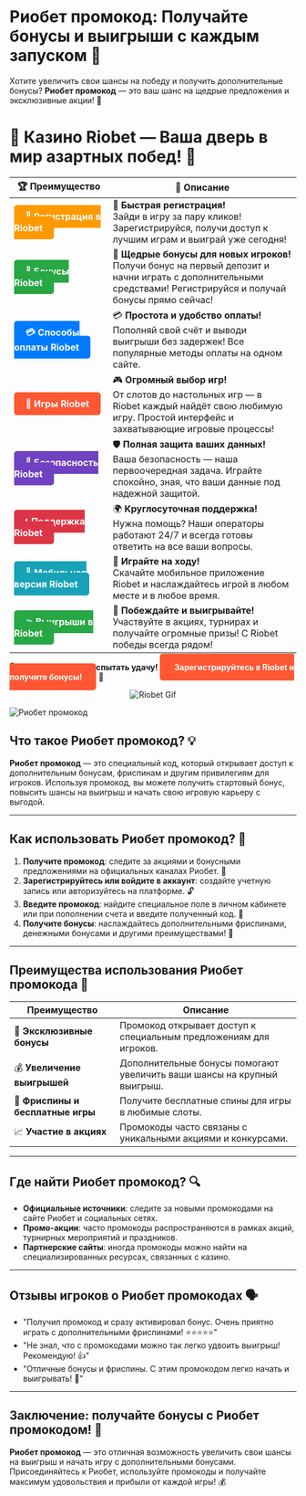 # **Риобет промокод: Получайте бонусы и выигрыши с каждым запуском 🎁**

Хотите увеличить свои шансы на победу и получить дополнительные бонусы? **Риобет промокод** — это ваш шанс на щедрые предложения и эксклюзивные акции! 🌟

# 🎲 **Казино Riobet — Ваша дверь в мир азартных побед!** 🎰

| 🏆 **Преимущество** | 🌟 **Описание** |
|--------------------|-----------------|
| <a href="https://brandplay.link/7xBLTPyj" style="background-color: #ff9900; color: white; padding: 10px 20px; border-radius: 5px; text-decoration: none; font-weight: bold;">🎉 Регистрация в Riobet</a> | 🚀 **Быстрая регистрация!** <br> Зайди в игру за пару кликов! Зарегистрируйся, получи доступ к лучшим играм и выиграй уже сегодня! |
| <a href="https://brandplay.link/7xBLTPyj" style="background-color: #28a745; color: white; padding: 10px 20px; border-radius: 5px; text-decoration: none; font-weight: bold;">🎁 Бонусы Riobet</a> | 🎉 **Щедрые бонусы для новых игроков!** <br> Получи бонус на первый депозит и начни играть с дополнительными средствами! Регистрируйся и получай бонусы прямо сейчас! |
| <a href="https://brandplay.link/7xBLTPyj" style="background-color: #007bff; color: white; padding: 10px 20px; border-radius: 5px; text-decoration: none; font-weight: bold;">💳 Способы оплаты Riobet</a> | 💳 **Простота и удобство оплаты!** <br> Пополняй свой счёт и выводи выигрыши без задержек! Все популярные методы оплаты на одном сайте. |
| <a href="https://brandplay.link/7xBLTPyj" style="background-color: #ff5733; color: white; padding: 10px 20px; border-radius: 5px; text-decoration: none; font-weight: bold;">🎰 Игры Riobet</a> | 🎮 **Огромный выбор игр!** <br> От слотов до настольных игр — в Riobet каждый найдёт свою любимую игру. Простой интерфейс и захватывающие игровые процессы! |
| <a href="https://brandplay.link/7xBLTPyj" style="background-color: #6f42c1; color: white; padding: 10px 20px; border-radius: 5px; text-decoration: none; font-weight: bold;">🔐 Безопасность Riobet</a> | 🛡️ **Полная защита ваших данных!** <br> Ваша безопасность — наша первоочередная задача. Играйте спокойно, зная, что ваши данные под надежной защитой. |
| <a href="https://brandplay.link/7xBLTPyj" style="background-color: #dc3545; color: white; padding: 10px 20px; border-radius: 5px; text-decoration: none; font-weight: bold;">📞 Поддержка Riobet</a> | 🌍 **Круглосуточная поддержка!** <br> Нужна помощь? Наши операторы работают 24/7 и всегда готовы ответить на все ваши вопросы. |
| <a href="https://brandplay.link/7xBLTPyj" style="background-color: #17a2b8; color: white; padding: 10px 20px; border-radius: 5px; text-decoration: none; font-weight: bold;">📱 Мобильная версия Riobet</a> | 📱 **Играйте на ходу!** <br> Скачайте мобильное приложение Riobet и наслаждайтесь игрой в любом месте и в любое время. |
| <a href="https://brandplay.link/7xBLTPyj" style="background-color: #28a745; color: white; padding: 10px 20px; border-radius: 5px; text-decoration: none; font-weight: bold;">💥 Выигрыши в Riobet</a> | 🤑 **Побеждайте и выигрывайте!** <br> Участвуйте в акциях, турнирах и получайте огромные призы! С Riobet победы всегда рядом! |

🎉 **Не упустите шанс испытать удачу!** <a href="https://brandplay.link/7xBLTPyj" style="background-color: #ff5733; color: white; padding: 15px 25px; border-radius: 5px; text-decoration: none; font-weight: bold;">Зарегистрируйтесь в Riobet и получите бонусы!</a> 🌟

<p align="center">
  <img src="https://i.pinimg.com/originals/1d/b3/25/1db325483acbe642c6d4e6fdd73a4988.gif" alt="Riobet Gif">
</p>


![Риобет промокод](https://www.bragazeta.ru/wp-content/uploads/2023/06/riobet1.webp)

## **Что такое Риобет промокод? 💡**

**Риобет промокод** — это специальный код, который открывает доступ к дополнительным бонусам, фриспинам и другим привилегиям для игроков. Используя промокод, вы можете получить стартовый бонус, повысить шансы на выигрыш и начать свою игровую карьеру с выгодой.

---

## **Как использовать Риобет промокод? 🚀**

1. **Получите промокод**: следите за акциями и бонусными предложениями на официальных каналах Риобет. 📲  
2. **Зарегистрируйтесь или войдите в аккаунт**: создайте учетную запись или авторизуйтесь на платформе. 🔓  
3. **Введите промокод**: найдите специальное поле в личном кабинете или при пополнении счета и введите полученный код. 📝  
4. **Получите бонусы**: наслаждайтесь дополнительными фриспинами, денежными бонусами и другими преимуществами! 🎉

---

## **Преимущества использования Риобет промокода 🌟**

| **Преимущество**              | **Описание**                                                              |
|--------------------------------|---------------------------------------------------------------------------|
| 🎁 **Эксклюзивные бонусы**      | Промокод открывает доступ к специальным предложениям для игроков.         |
| 💰 **Увеличение выигрышей**    | Дополнительные бонусы помогают увеличить ваши шансы на крупный выигрыш.  |
| 🎰 **Фриспины и бесплатные игры** | Получите бесплатные спины для игры в любимые слоты.                       |
| 📈 **Участие в акциях**        | Промокоды часто связаны с уникальными акциями и конкурсами.              |

---

## **Где найти Риобет промокод? 🔍**

- **Официальные источники**: следите за новыми промокодами на сайте Риобет и социальных сетях.  
- **Промо-акции**: часто промокоды распространяются в рамках акций, турнирных мероприятий и праздников.  
- **Партнерские сайты**: иногда промокоды можно найти на специализированных ресурсах, связанных с казино.

---

## **Отзывы игроков о Риобет промокодах 🗣️**

- "Получил промокод и сразу активировал бонус. Очень приятно играть с дополнительными фриспинами! ⭐⭐⭐⭐⭐"  
- "Не знал, что с промокодами можно так легко удвоить выигрыш! Рекомендую! 👍"  
- "Отличные бонусы и фриспины. С этим промокодом легко начать и выигрывать! 💯"  

---

## **Заключение: получайте бонусы с Риобет промокодом! 🎲**

**Риобет промокод** — это отличная возможность увеличить свои шансы на выигрыш и начать игру с дополнительными бонусами. Присоединяйтесь к Риобет, используйте промокоды и получайте максимум удовольствия и прибыли от каждой игры! 💰
